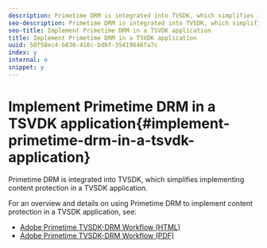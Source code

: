 ```yaml
---
description: Primetime DRM is integrated into TVSDK, which simplifies implementing content protection in a TVSDK application.
seo-description: Primetime DRM is integrated into TVSDK, which simplifies implementing content protection in a TVSDK application.
seo-title: Implement Primetime DRM in a TSVDK application
title: Implement Primetime DRM in a TSVDK application
uuid: 50f58ec4-b036-416c-bdbf-35419646fa7c
index: y
internal: n
snippet: y
---
```


# Implement Primetime DRM in a TSVDK application{#implement-primetime-drm-in-a-tsvdk-application}

Primetime DRM is integrated into TVSDK, which simplifies implementing content protection in a TVSDK application.

For an overview and details on using Primetime DRM to implement content protection in a TVSDK application, see:

* [Adobe Primetime TVSDK-DRM Workflow (HTML)](http://help.adobe.com/en_US/primetime/drm/tvsdk-drm-workflow/index.html)
* [Adobe Primetime TVSDK-DRM Workflow (PDF)](http://help.adobe.com/en_US/primetime/drm/tvsdk-drm-workflow/drm_tvsdk_drm_workflow.pdf)

